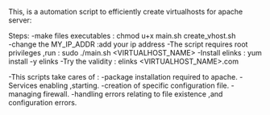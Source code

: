 This, is a automation script to efficiently create virtualhosts for apache server:

Steps:
-make files executables : chmod u+x main.sh create_vhost.sh  
-change the MY_IP_ADDR :add your ip address
-The script requires root privileges ,run :  sudo ./main.sh <VIRTUALHOST_NAME>
-Install elinks : yum install -y elinks
-Try the validity : elinks <VIRTUALHOST_NAME>.com

-This scripts take cares of :
-package installation required to apache.
-Services enabling ,starting.
-creation of specific configuration file.
-managing  firewall.
-handling errors relating to file existence ,and configuration errors.

